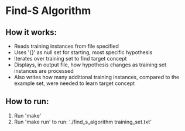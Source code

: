 # Find-S Algorithm

## How it works:
* Reads training instances from file specified
* Uses '{}' as null set for starting, most specific hypothesis
* Iterates over training set to find target concept
* Displays, in output file, how hypothesis changes as training set instances are processed
* Also writes how many additional training instances, compared to the example set, were needed to learn target concept

## How to run:
1. Run 'make'
2. Run 'make run' to run:
    './find_s_algorithm training_set.txt'